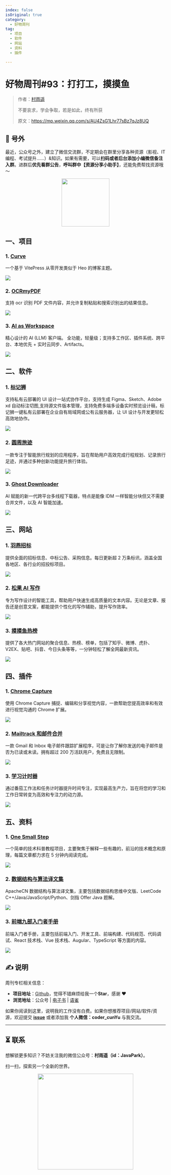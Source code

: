 ```yaml
---
index: false
isOriginal: true
category:
  - 好物周刊
tag:
  - 项目
  - 软件
  - 网站
  - 资料
  - 插件

---
```


# 好物周刊#93：打打工，摸摸鱼

> 作者：[村雨遥](https://github.com/cunyu1943)
> 
> 不要哀求，学会争取，若是如此，终有所获
> 
> 原文：https://mp.weixin.qq.com/s/AU4ZsG1Lhr77sBz7qJz8UQ


## 🎈 号外 

最近，公众号之外，建立了微信交流群，不定期会在群里分享各种资源（影视、IT 编程、考试提升……）&知识。如果有需要，可以**扫码或者后台添加小编微信备注入群**。进群后**优先看群公告**，**呼叫群中【资源分享小助手】**，还能免费帮找资源哦～

<center>
<img src="/contact/wxgroup.jpg" width="150"> 
</center>

## 一、项目

### 1. [Curve](https://github.com/imsyy/vitepress-theme-curve)

一个基于 VitePress 从零开发类似于 Heo 的博客主题。

![](assets/0208-0214/1739145482679-42a7190d-e233-4bdf-a541-2fdc5bfa0c2a.webp)

### 2. [OCRmyPDF](https://github.com/ocrmypdf/OCRmyPDF)

支持 ocr 识别 PDF 文件内容，并允许复制粘贴和搜索识别出的结果信息。

![](assets/0208-0214/1739146163406-7730ff0d-6c2d-42f2-b222-6380617fbe0e.webp)

### 3. [AI as Workspace](https://github.com/NitroRCr/AIaW)

精心设计的 AI (LLM) 客户端。 全功能，轻量级；支持多工作区、插件系统、跨平台、本地优先 + 实时云同步、Artifacts。

![](assets/0208-0214/1739318400735-a3080824-f547-4754-86d8-d77ac1b680ae.webp)

## 二、软件

### 1. [标记狮](https://www.marklion.cn)

支持私有云部署的 UI 设计一站式协作平台，支持生成 Figma、Sketch、Adobe xd 自动标注切图,支持源文件版本管理，支持免费多端多设备实时预览设计稿，标记狮一键私有云部署在企业自有局域网或公有云服务器，让 UI 设计与开发更轻松高效地协作。

![](assets/0208-0214/1738912091965-5446381e-2b56-4693-b640-a7ef0a1a53ae.webp)

### 2. [圆周旅迹](https://www.pitravel.cn/)

一款专注于智能旅行规划的应用程序，旨在帮助用户高效完成行程规划、记录旅行足迹，并通过多种创新功能提升旅行体验。

![](assets/0208-0214/1738913344155-31d69148-c1f7-4f23-87df-f851b6b67041.webp)

### 3. [Ghost Downloader](https://github.com/XiaoYouChR/Ghost-Downloader-3)

AI 赋能的新一代跨平台多线程下载器，特点是能像 IDM 一样智能分块但又不需要合并文件，以及 AI 智能加速。

![](assets/0208-0214/1739146927141-fa6e1444-d4b9-434c-8871-69653c1ce556.webp)


## 三、网站

### 1. [羽燕招标](https://yuyan888.cn/)

提供全面的招标信息、中标公告、采购信息。每日更新超 2 万条标讯，涵盖全国各地区、各行业的招投标项目。

![](assets/0208-0214/20250207105524714.webp)

### 2. [松果 AI 写作](https://songguoai.com/)

专为写作设计的智能工具，帮助用户快速生成高质量的文本内容。无论是文章、报告还是创意文案，都能提供个性化的写作辅助，提升写作效率。

![](assets/0208-0214/20250207105429754.webp)

### 3. [摸摸鱼热榜](https://momoyu.cc/)

提供了各大热门网站的聚合信息、热榜、榜单，包括了知乎、微博、虎扑、V2EX、贴吧、抖音、今日头条等等，一分钟轻松了解全网最新资讯。

![](assets/0208-0214/20250207105304624.webp)

## 四、插件

### 1. [Chrome Capture](https://chromewebstore.google.com/detail/chrome-capture-屏幕截图和gif/ggaabchcecdbomdcnbahdfddfikjmphe)

使用 Chrome Capture 捕捉、编辑和分享视觉内容，一款帮助您提高效率和有效进行视觉沟通的 Chrome 扩展。

![](assets/0208-0214/1739145687648-135af688-5ff6-42b3-ab08-ec4d0c1ced6a.webp)

### 2. [Mailtrack 和邮件合并](https://chromewebstore.google.com/detail/gmail-的-mailtrack-和邮件合并/ndnaehgpjlnokgebbaldlmgkapkpjkkb?hl=zh-CN)

一款 Gmail 和 Inbox 电子邮件跟踪扩展程序，可是让你了解你发送的电子邮件是否为已读或未读。拥有超过 200 万活跃用户，免费且无限制。

![](assets/0208-0214/1739145838489-51f0ef51-2480-4a8e-96c7-8aae8a85d70e.webp)

### 3. [学习计时器](https://chromewebstore.google.com/detail/学习计时器/ihdnneiaaelmjhaajpajjkedfimcmpgj)

通过番茄工作法和任务计时器提升时间专注，实现最高生产力，旨在将您的学习和工作日常转变为高效和专注力的动力源。

![](assets/0208-0214/1739318277718-3d766386-7f65-4c2f-9c61-6ebdfe639fb2.webp)

## 五、资料

### 1. [One Small Step](https://github.com/karminski/one-small-step)

一个简单的技术科普教程项目，主要聚焦于解释一些有趣的，前沿的技术概念和原理，每篇文章都力求在 5 分钟内阅读完成。

![](assets/0208-0214/1739145348333-0ab895af-532a-499b-b42c-cc0fb77d76a8.webp)

### 2. [数据结构与算法译文集](https://github.com/apachecn/apachecn-algo-zh)

ApacheCN 数据结构与算法译文集，主要包括数据结构思维中文版、LeetCode C++/Java/JavaScript/Python、剑指 Offer Java 题解。

![](assets/0208-0214/1739318772047-d9ff0c95-2bf9-4e1b-9db7-23827cf73dcb.webp)

### 3. [前端九部入门者手册](https://www.yuque.com/fe9/basic)

前端入门者手册，主要包括前端入门、开发工具、前端构建、代码规范、代码调试、React 技术栈、Vue 技术栈、Augular、TypeScript 等方面的内容。

![](assets/0208-0214/1739319127507-fdd2fdcb-12b8-4cd2-998e-9d5384366367.webp)

## ✍️ 说明

周刊专栏相关信息：

- **项目地址**：[Github](https://github.com/cunyu1943/weekly)，觉得不错麻烦给我一个**Star**，感谢 ❤️
- **浏览地址**：公众号 | [电子书](https://cunyu1943.github.io/weekly) | [语雀](https://yuque.com/cunyu1943/weekly)

如果你阅读到这里，说明我的工作没有白费。如果你想推荐项目/网站/软件/资源，欢迎提交 **[issue](https://github.com/cunyu1943/weekly/issues)** 或者添加我 **个人微信：coder_cunYu** 与我交流。

---

## ⏳ 联系

想解锁更多知识？不妨关注我的微信公众号：**村雨遥（id：JavaPark）**。

扫一扫，探索另一个全新的世界。

<center>
<img src="/contact/contact.png" width="300">
</center>


